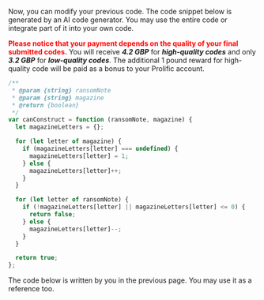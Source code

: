 Now, you can modify your previous code.  The code snippet below is generated by an AI code generator. You may use the entire code or integrate part of it into your own code. 



<span style="color: red;">**Please notice that your payment depends on the quality of your final submitted codes.**</span> You will receive ***4.2 GBP*** for ***high-quality codes*** and only ***3.2 GBP*** for ***low-quality codes***. The additional 1 pound reward for high-quality code will be paid as a bonus to your Prolific account.  

```javascript
/**
 * @param {string} ransomNote
 * @param {string} magazine
 * @return {boolean}
 */
var canConstruct = function (ransomNote, magazine) {
  let magazineLetters = {};

  for (let letter of magazine) {
    if (magazineLetters[letter] === undefined) {
      magazineLetters[letter] = 1;
    } else {
      magazineLetters[letter]++;
    }
  }

  for (let letter of ransomNote) {
    if (!magazineLetters[letter] || magazineLetters[letter] <= 0) {
      return false;
    } else {
      magazineLetters[letter]--;
    }
  }

  return true;
};

```

The code below is written by you in the previous page. You may use it as a reference too. 